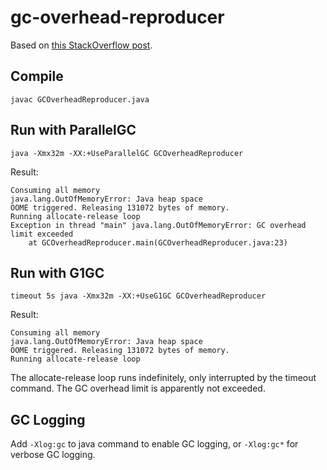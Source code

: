 # gc-overhead-reproducer

Based on [this StackOverflow post](https://stackoverflow.com/a/17235181).

## Compile

```
javac GCOverheadReproducer.java
```

## Run with ParallelGC
```
java -Xmx32m -XX:+UseParallelGC GCOverheadReproducer
```
Result:
```
Consuming all memory
java.lang.OutOfMemoryError: Java heap space
OOME triggered. Releasing 131072 bytes of memory.
Running allocate-release loop
Exception in thread "main" java.lang.OutOfMemoryError: GC overhead limit exceeded
	at GCOverheadReproducer.main(GCOverheadReproducer.java:23)
```

## Run with G1GC
```
timeout 5s java -Xmx32m -XX:+UseG1GC GCOverheadReproducer
```

Result:
```
Consuming all memory
java.lang.OutOfMemoryError: Java heap space
OOME triggered. Releasing 131072 bytes of memory.
Running allocate-release loop
```

The allocate-release loop runs indefinitely, only interrupted by the timeout command.
The GC overhead limit is apparently not exceeded.


## GC Logging

Add `-Xlog:gc` to java command to enable GC logging, or `-Xlog:gc*` for verbose GC logging.

